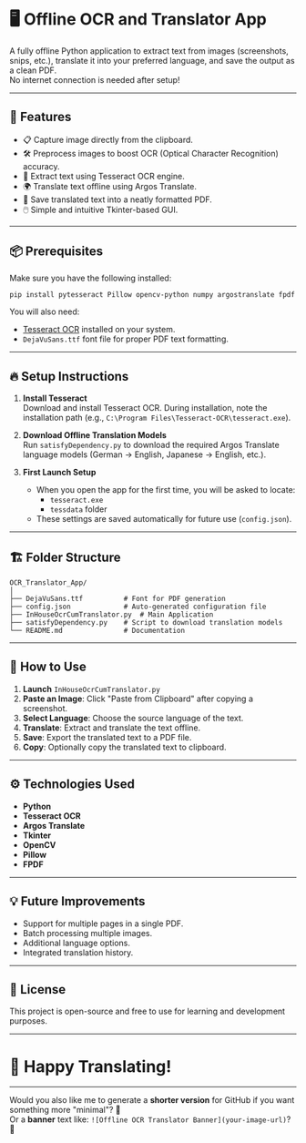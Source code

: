 # 🖥️ Offline OCR and Translator App

A fully offline Python application to extract text from images (screenshots, snips, etc.), translate it into your preferred language, and save the output as a clean PDF.  
No internet connection is needed after setup!

---

## 🚀 Features
- 📋 Capture image directly from the clipboard.
- 🛠️ Preprocess images to boost OCR (Optical Character Recognition) accuracy.
- 🧠 Extract text using Tesseract OCR engine.
- 🌍 Translate text offline using Argos Translate.
- 📄 Save translated text into a neatly formatted PDF.
- 🖱️ Simple and intuitive Tkinter-based GUI.

---

## 📦 Prerequisites

Make sure you have the following installed:

```bash
pip install pytesseract Pillow opencv-python numpy argostranslate fpdf
```

You will also need:
- [Tesseract OCR](https://github.com/tesseract-ocr/tesseract) installed on your system.
- `DejaVuSans.ttf` font file for proper PDF text formatting.

---

## 🔥 Setup Instructions

1. **Install Tesseract**  
   Download and install Tesseract OCR. During installation, note the installation path (e.g., `C:\Program Files\Tesseract-OCR\tesseract.exe`).

2. **Download Offline Translation Models**  
   Run `satisfyDependency.py` to download the required Argos Translate language models (German → English, Japanese → English, etc.).

3. **First Launch Setup**  
   - When you open the app for the first time, you will be asked to locate:
     - `tesseract.exe`
     - `tessdata` folder
   - These settings are saved automatically for future use (`config.json`).

---

## 🏗️ Folder Structure

```
OCR_Translator_App/
│
├── DejaVuSans.ttf          # Font for PDF generation
├── config.json             # Auto-generated configuration file
├── InHouseOcrCumTranslator.py  # Main Application
├── satisfyDependency.py    # Script to download translation models
└── README.md               # Documentation
```

---

## 🎯 How to Use

1. **Launch** `InHouseOcrCumTranslator.py`
2. **Paste an Image**: Click "Paste from Clipboard" after copying a screenshot.
3. **Select Language**: Choose the source language of the text.
4. **Translate**: Extract and translate the text offline.
5. **Save**: Export the translated text to a PDF file.
6. **Copy**: Optionally copy the translated text to clipboard.

---

## ⚙️ Technologies Used

- **Python**
- **Tesseract OCR**
- **Argos Translate**
- **Tkinter**
- **OpenCV**
- **Pillow**
- **FPDF**

---

## 💡 Future Improvements

- Support for multiple pages in a single PDF.
- Batch processing multiple images.
- Additional language options.
- Integrated translation history.

---

## 📜 License

This project is open-source and free to use for learning and development purposes.

---

# 🙌 Happy Translating!

---

Would you also like me to generate a **shorter version** for GitHub if you want something more "minimal"? 🎯  
Or a **banner** text like: `![Offline OCR Translator Banner](your-image-url)`? 🎨
